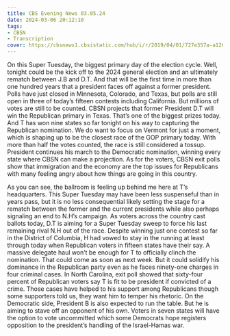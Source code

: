 ```yaml
---
title: CBS Evening News 03.05.24
date: 2024-03-06 20:12:10
tags:
- CBSN
- Transcription
cover: https://cbsnews1.cbsistatic.com/hub/i/r/2019/04/01/727e357a-a126-4138-a2c5-4d3222669d57/thumbnail/640x360/3ff2761028dc5c65cc4f07acd54bcd5c/cbsn2-logo-1920x1080.jpg
---
```

On this Super Tuesday, the biggest primary day of the election cycle. Well, tonight could be the kick off to the 2024 general election and an ultimately rematch between J.B and D.T. And that will be the first time in more than one hundred years that a president faces off against a former president. Polls have just closed in Minnesota, Colorado, and Texas, but polls are still open in three of today’s fifteen contests including California. But millions of votes are still to be counted. CBSN projects that former President D.T will win the Republican primary in Texas. That’s one of the biggest prizes today. And T has won nine states so far tonight on his way to capturing the Republican nomination. We do want to focus on Vermont for just a moment, which is shaping up to be the closest race of the GOP primary today. With more than half the votes counted, the race is still considered a tossup. President continues his march to the Democratic nomination, winning every state where CBSN can make a projection.  As for the voters, CBSN exit polls show that immigration and the economy are the top issues for Republicans with many feeling angry about how things are going in this country.

As you can see, the ballroom is feeling up behind me here at T’s headquarters. This Super Tuesday may have been less suspenseful than in years pass, but it is no less consequential likely setting the stage for a rematch between the former and the current presidents while also perhaps signaling an end to N.H’s campaign. As voters across the country cast ballots today, D.T is aiming for a Super Tuesday sweep to force his last remaining rival N.H out of the race. Despite winning just one contest so far in the District of Columbia, H had vowed to stay in the running at least through today when Republican voters in fifteen states have their say. A massive delegate haul won’t be enough for T to officially clinch the nomination. That could come as soon as next week. But it could solidify his dominance in the Republican party even as he faces ninety-one charges in four criminal cases. In North Carolina, exit poll showed that sixty-four percent of Republican voters say T is fit to be president if convicted of a crime. Those cases have helped to his support among Republicans though some supporters told us, they want him to temper his rhetoric. On the Democratic side, President B is also expected to run the table. But he is aiming to stave off an opponent of his own. Voters in seven states will have the option to vote uncommitted which some Democrats hope registers opposition to the president’s handling of the Israel-Hamas war. 
